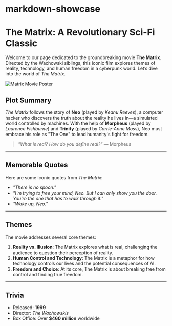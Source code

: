 # markdown-showcase
# The Matrix: A Revolutionary Sci-Fi Classic

Welcome to our page dedicated to the groundbreaking movie **The Matrix**. Directed by the Wachowski siblings, this iconic film explores themes of reality, technology, and human freedom in a cyberpunk world. Let’s dive into the world of *The Matrix*.

![Matrix Movie Poster](https://upload.wikimedia.org/wikipedia/en/c/c1/The_Matrix_Poster.jpg)

## Plot Summary

*The Matrix* follows the story of **Neo** (played by *Keanu Reeves*), a computer hacker who discovers the truth about the reality he lives in—a simulated world controlled by machines. With the help of **Morpheus** (played by *Laurence Fishburne*) and **Trinity** (played by *Carrie-Anne Moss*), Neo must embrace his role as "The One" to lead humanity's fight for freedom.

> *"What is real? How do you define real?"* — Morpheus

---

## Memorable Quotes

Here are some iconic quotes from *The Matrix*:

- *"There is no spoon."*
- *"I'm trying to free your mind, Neo. But I can only show you the door. You're the one that has to walk through it."*
- *"Wake up, Neo."*

---

## Themes

The movie addresses several core themes:

1. **Reality vs. Illusion**: The Matrix explores what is real, challenging the audience to question their perception of reality.
2. **Human Control and Technology**: The Matrix is a metaphor for how technology controls our lives and the potential consequences of AI.
3. **Freedom and Choice**: At its core, The Matrix is about breaking free from control and finding true freedom.

---

## Trivia
- Released: **1999**
- Director: *The Wachowskis*
- Box Office: Over **$460 million** worldwide

